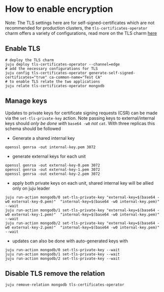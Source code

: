 # How to enable encryption 

Note: The TLS settings here are for self-signed-certificates which are not recommended for production clusters, the `tls-certificates-operator` charm offers a variety of configurations, read more on the TLS charm [here](https://charmhub.io/tls-certificates-operator)

## Enable TLS

```shell
# deploy the TLS charm 
juju deploy tls-certificates-operator --channel=edge
# add the necessary configurations for TLS
juju config tls-certificates-operator generate-self-signed-certificates="true" ca-common-name="Test CA" 
# to enable TLS relate the two applications 
juju relate tls-certificates-operator mongodb
```

## Manage keys

Updates to private keys for certificate signing requests (CSR) can be made via the `set-tls-private-key` action. Note passing keys to external/internal keys should *only be done with* `base64 -w0` *not* `cat`. With three replicas this schema should be followed

* Generate a shared internal key

```shell
openssl genrsa -out internal-key.pem 3072
```

* generate external keys for each unit

```
openssl genrsa -out external-key-0.pem 3072
openssl genrsa -out external-key-1.pem 3072
openssl genrsa -out external-key-2.pem 3072
```

* apply both private keys on each unit, shared internal key will be allied only on juju leader

```
juju run-action mongodb/0 set-tls-private-key "external-key=$(base64 -w0 external-key-0.pem)"  "internal-key=$(base64 -w0 internal-key.pem)"  --wait
juju run-action mongodb/1 set-tls-private-key "external-key=$(base64 -w0 external-key-1.pem)"  "internal-key=$(base64 -w0 internal-key.pem)"  --wait
juju run-action mongodb/2 set-tls-private-key "external-key=$(base64 -w0 external-key-2.pem)"  "internal-key=$(base64 -w0 internal-key.pem)"  --wait
```

* updates can also be done with auto-generated keys with

```
juju run-action mongodb/0 set-tls-private-key --wait
juju run-action mongodb/1 set-tls-private-key --wait
juju run-action mongodb/2 set-tls-private-key --wait
```

## Disable TLS remove the relation
```shell
juju remove-relation mongodb tls-certificates-operator
```